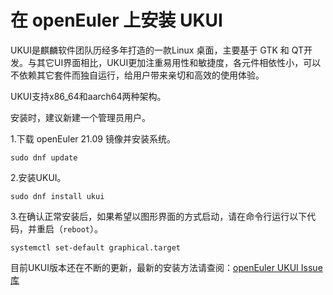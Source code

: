 # 在 openEuler 上安装 UKUI

UKUI是麒麟软件团队历经多年打造的一款Linux 桌面，主要基于 GTK 和 QT开发。与其它UI界面相比，UKUI更加注重易用性和敏捷度，各元件相依性小，可以不依赖其它套件而独自运行，给用户带来亲切和高效的使用体验。

UKUI支持x86_64和aarch64两种架构。

安装时，建议新建一个管理员用户。

1.下载 openEuler 21.09 镜像并安装系统。
```
sudo dnf update
```
2.安装UKUI。
```
sudo dnf install ukui
```
3.在确认正常安装后，如果希望以图形界面的方式启动，请在命令行运行以下代码，并重启（`reboot`）。
```
systemctl set-default graphical.target
```
目前UKUI版本还在不断的更新，最新的安装方法请查阅：<a href='https://gitee.com/openkylin-backup/ukui-issues?_from=gitee_search#/openkylin-backup/ukui-issues/blob/master/openEuler_20.09_UKUI_install_cn.md'>openEuler UKUI Issue库</a>
